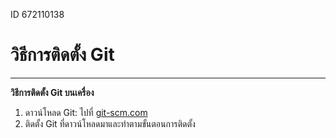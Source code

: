 ID 672110138

# วิธีการติดตั้ง Git

---

**วิธีการติดตั้ง Git บนเครื่อง**

1. ดาวน์โหลด Git: ไปที่ [git-scm.com](https://git-scm.com/downloads)
2. ติดตั้ง Git ที่ดาวน์โหลดมาและทำตามขั้นตอนการติดตั้ง
